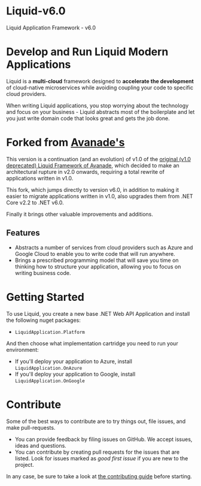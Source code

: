 # Liquid-v6.0
Liquid Application Framework - v6.0

# Develop and Run Liquid Modern Applications
Liquid is a **multi-cloud** framework designed to **accelerate the development** of cloud-native microservices while avoiding coupling your code to specific cloud providers. 

When writing Liquid applications, you stop worrying about the technology and focus on your business - Liquid abstracts most of the boilerplate and let you just write domain code that looks great and gets the job done.

# Forked from [Avanade's](https://github.com/ava-innersource/Liquid-Application-Framework-1.0-deprecated)
This version is a continuation (and an evolution) of v1.0 of the [original (v1.0 deprecated) Liquid Framework of Avanade](https://github.com/ava-innersource/Liquid-Application-Framework-1.0-deprecated), which decided to make an architectural rupture in v2.0 onwards, requiring a total rewrite of applications written in v1.0.

This fork, which jumps directly to version v6.0, in addition to making it easier to migrate applications written in v1.0, also upgrades them from .NET Core v2.2 to .NET v6.0.

Finally it brings other valuable improvements and additions.

## Features

- Abstracts a number of services from cloud providers such as Azure and Google Cloud to enable you to write code that will run anywhere.
- Brings a prescribed programming model that will save you time on thinking how to structure your application, allowing you to focus on writing business code.

# Getting Started

To use Liquid, you create a new base .NET Web API Application and install the following nuget packages:

- `LiquidApplication.Platform`

And then choose what implementation cartridge you need to run your environment:

- If you'll deploy your application to Azure, install `LiquidApplication.OnAzure`
- If you'll deploy your application to Google, install `LiquidApplication.OnGoogle`

# Contribute
Some of the best ways to contribute are to try things out, file issues, and make pull-requests.

- You can provide feedback by filing issues on GitHub. We accept issues, ideas and questions. 
- You can contribute by creating pull requests for the issues that are listed. Look for issues marked as _good first issue_ if you are new to the project.

In any case, be sure to take a look at [the contributing guide](CONTRIBUTING.md) before starting.